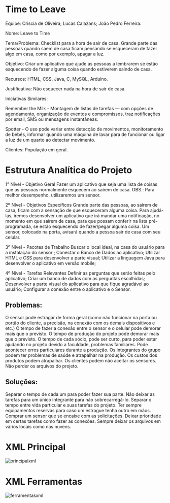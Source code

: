 # Time to Leave

Equipe: Criscia de Oliveira; Lucas Calazans; João Pedro Ferreira.

Nome: Leave to Time

Tema/Problema: Checklist para a hora de sair de casa. Grande parte das pessoas quando saem de casa ficam pensando se esqueceram de fazer algo em casa, como por exemplo, apagar a luz.

Objetivo: Criar um aplicativo que ajude as pessoas a lembrarem se  estão esquecendo de fazer alguma coisa quando estiverem saindo de casa.

Recursos: HTML, CSS, Java, C, MySQL, Arduino.

Justificativa: Não esquecer nada na hora de sair de casa.

Iniciativas Similares:

Remember the Milk - Montagem de listas de tarefas — com opções de agendamento, organização de eventos e compromissos, traz notificações por email, SMS ou mensagens instantâneas.

Spotter - O uso pode variar entre detecção de movimentos, monitoramento de bebês, informar quando uma máquina de lavar para de funcionar ou ligar a luz de um quarto ao detectar movimento. 

Clientes: População em geral.


# Estrutura Analítica do Projeto

1° Nível - Objetivo Geral
Fazer um aplicativo que seja uma lista de coisas que as pessoas normalmente esquecem ao saírem de casa.
OBS.:  Para melhor desempenho, utilizaremos um sensor.

2º Nível - Objetivos Específicos
Grande parte das pessoas, ao saírem de casa, ficam com a sensação de que esqueceram alguma coisa. Para ajudá-las, iremos desenvolver um aplicativo que irá mandar uma notificação, no momento em que saírem de casa, para que possam conferir na lista pré-programada, se estão esquecendo de fazer/pegar alguma coisa. Um sensor, colocado na porta, avisará quando a pessoa sair de casa com seu celular.

3º Nível - Pacotes de Trabalho
Buscar o local ideal, na casa do usuário para a instalação do sensor ;
Conectar o Banco de Dados ao aplicativo;
Utilizar HTML e CSS para desenvolver a parte visual;
Utilizar a linguagem Java para desenvolver o aplicativo em versão mobile;

4º Nível - Tarefas Relevantes
Definir as perguntas que serão feitas pelo aplicativo;
Criar um banco de dados com as perguntas escolhidas;
Desenvolver a parte visual do aplicativo para que fique agradável ao usuário;
Configurar a conexão entre o aplicativo e o Sensor.



## Problemas:
O sensor pode estragar de forma geral (como não funcionar na porta ou portão do cliente, a precisão, na conexão com os demais dispositivos e etc.)
O tempo de fazer a conexão entre o sensor e o celular pode demorar mais que o previsto.
O tempo de produção do projeto pode demorar mais que o previsto.
O tempo de cada sócio, pode ser curto, para poder estar ajudando no projeto devido a faculdade, problemas familiares.
Pode acontecer erros particulares durante a produção.
Os integrantes do grupo podem ter problemas de saúde e atrapalhar na produção.
Os custos dos produtos podem atrapalhar.
Os clientes podem não aceitar os sensores.
Não perder os arquivos do projeto.

## Soluções:
Separar o tempo de cada um para poder fazer sua parte.
Não deixar as tarefas para um único integrante para não sobrecarregá-lo.
Separar o tempo entre vida particular e suas tarefas do projeto.
Ter sempre equipamentos reservas para caso um estrague tenha outro em mãos.
Comprar um sensor que se encaixe com as solicitações.
Deixar prioridade em certas tarefas como fazer as conexões.
Sempre deixar os arquivos em vários locais como nas nuvens.


# XML Principal

![principalxml](https://user-images.githubusercontent.com/31863030/41184887-c9eb5e88-6b59-11e8-9134-49d3fa97d28f.png)

# XML Ferramentas

![ferramentasxml](https://user-images.githubusercontent.com/31863030/41184956-2989ca46-6b5a-11e8-96ce-c001a25c36c8.png)
